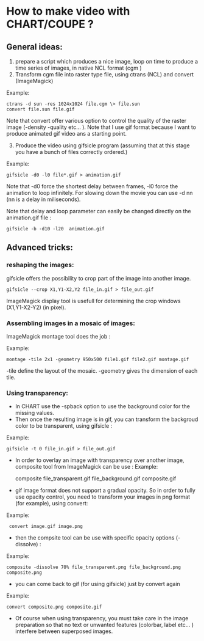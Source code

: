 # How to make video with CHART/COUPE ?

## General ideas:

 1. prepare a script which produces a nice image, loop on time to produce a time series of images, in native NCL format (cgm )
 2. Transform cgm file into raster type file, using ctrans (NCL)  and convert (ImageMagick)

  Example:
  
    ctrans -d sun -res 1024x1024 file.cgm \> file.sun 
    convert file.sun file.gif

  Note that convert offer various option to control the quality of the raster image (-density -quality etc... ). Note that I use gif format because I want to produce animated gif video ans a starting point.

 3. Produce the video using gifsicle program (assuming that at this stage you have a bunch of files correctly ordered.)

  Example:
  
    gifsicle -d0 -l0 file*.gif > animation.gif

  Note that -d0  force the shortest delay between frames, -l0 force the animation to loop infinitely.  For slowing down the movie you can use -d nn (nn is a delay in miliseconds). 

  Note that delay and loop parameter can easily be changed directly on the animation.gif file :
  
    gifsicle -b -d10 -l20  animation.gif

## Advanced tricks: 
### reshaping the images: 
   gifsicle offers the possibility to crop part of the image into another image.
   
    gifsicle --crop X1,Y1-X2,Y2 file_in.gif > file_out.gif

   ImageMagick display tool is usefull for determining the crop windows (X1,Y1-X2-Y2) (in pixel).

### Assembling images in a mosaic of images:
   ImageMagick montage tool does the job : 

  Example:
  
    montage -tile 2x1 -geometry 950x500 file1.gif file2.gif montage.gif

  -tile define the layout of the mosaic. -geometry gives the dimension of each tile. 

### Using transparency: 
  * In CHART use the -spback option to use the background color for the missing values.
  * Then once the resulting image is in gif, you can transform the backgroud color to be transparent, using gifsicle :

  Example:
  
    gifsicle -t 0 file_in.gif > file_out.gif

  * In order to overlay an image with transparency over another image, composite tool from ImageMagick can be use :
  Example:
  
    composite  file_transparent.gif file_background.gif composite.gif 

  * gif image format does not support a gradual opacity. So in order to fully use opacity control, you need to transform your images in png format (for example), using convert: 
  
  Example:
  
     convert image.gif image.png 

  * then the compsite tool can be use with specific opacity options (-dissolve) :
  
  Example:
    
    composite -dissolve 70% file_transparent.png file_background.png composite.png

 * you can come back to gif (for using gifsicle) just by convert again

  Example:
  
    convert composite.png composite.gif

 * Of course when using transparency, you must take care in the image preparation so that no text or unwanted features (colorbar, label etc... )  interfere between superposed images.
  
